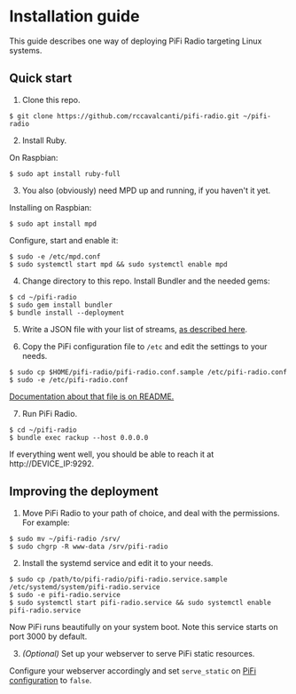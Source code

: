 # Installation guide

This guide describes one way of deploying PiFi Radio targeting Linux systems.


## Quick start

1. Clone this repo.

```
$ git clone https://github.com/rccavalcanti/pifi-radio.git ~/pifi-radio
```


2. Install Ruby.

On Raspbian:
```
$ sudo apt install ruby-full
```


3. You also (obviously) need MPD up and running, if you haven't it yet.

Installing on Raspbian:
```
$ sudo apt install mpd
```

Configure, start and enable it:
```
$ sudo -e /etc/mpd.conf
$ sudo systemctl start mpd && sudo systemctl enable mpd
```


4. Change directory to this repo. Install Bundler and the needed gems:

```
$ cd ~/pifi-radio
$ sudo gem install bundler
$ bundle install --deployment
```


5. Write a JSON file with your list of streams, [as described here](README.md#list-of-streams).


6. Copy the PiFi configuration file to `/etc` and edit the settings to your needs.

```
$ sudo cp $HOME/pifi-radio/pifi-radio.conf.sample /etc/pifi-radio.conf
$ sudo -e /etc/pifi-radio.conf
```

[Documentation about that file is on README.](README.md#pifi-configuration)


7. Run PiFi Radio.

```
$ cd ~/pifi-radio
$ bundle exec rackup --host 0.0.0.0
```

If everything went well, you should be able to reach it at http://DEVICE_IP:9292.



## Improving the deployment

1. Move PiFi Radio to your path of choice, and deal with the permissions. For example:

```
$ sudo mv ~/pifi-radio /srv/
$ sudo chgrp -R www-data /srv/pifi-radio
```


2. Install the systemd service and edit it to your needs.
```
$ sudo cp /path/to/pifi-radio/pifi-radio.service.sample /etc/systemd/system/pifi-radio.service
$ sudo -e pifi-radio.service
$ sudo systemctl start pifi-radio.service && sudo systemctl enable pifi-radio.service
```

Now PiFi runs beautifully on your system boot.
Note this service starts on port 3000 by default.



3. *(Optional)* Set up your webserver to serve PiFi static resources.

Configure your webserver accordingly and set `serve_static` on [PiFi configuration](README.md#pifi-configuration) to `false`.

